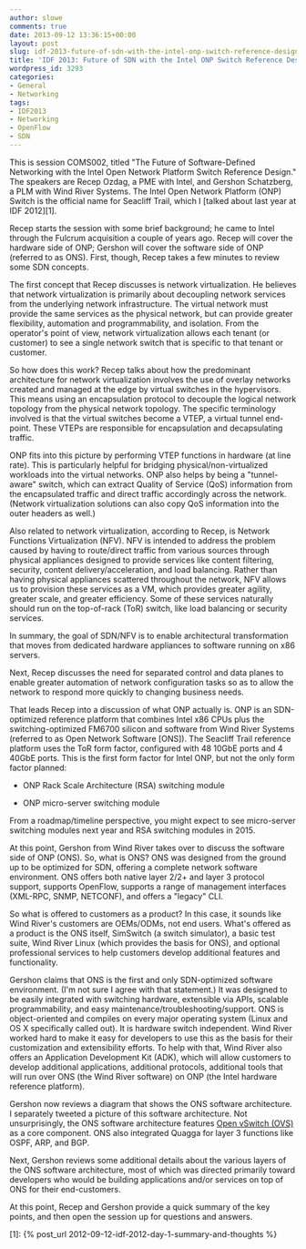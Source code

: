 ```yaml
---
author: slowe
comments: true
date: 2013-09-12 13:36:15+00:00
layout: post
slug: idf-2013-future-of-sdn-with-the-intel-onp-switch-reference-design
title: 'IDF 2013: Future of SDN with the Intel ONP Switch Reference Design'
wordpress_id: 3293
categories:
- General
- Networking
tags:
- IDF2013
- Networking
- OpenFlow
- SDN
---
```


This is session COMS002, titled "The Future of Software-Defined Networking with the Intel Open Network Platform Switch Reference Design." The speakers are Recep Ozdag, a PME with Intel, and Gershon Schatzberg, a PLM with Wind River Systems. The Intel Open Network Platform (ONP) Switch is the official name for Seacliff Trail, which I [talked about last year at IDF 2012][1].

Recep starts the session with some brief background; he came to Intel through the Fulcrum acquisition a couple of years ago. Recep will cover the hardware side of ONP; Gershon will cover the software side of ONP (referred to as ONS). First, though, Recep takes a few minutes to review some SDN concepts.

The first concept that Recep discusses is network virtualization. He believes that network virtualization is primarily about decoupling network services from the underlying network infrastructure. The virtual network must provide the same services as the physical network, but can provide greater flexibility, automation and programmability, and isolation. From the operator's point of view, network virtualization allows each tenant (or customer) to see a single network switch that is specific to that tenant or customer.

So how does this work? Recep talks about how the predominant architecture for network virtualization involves the use of overlay networks created and managed at the edge by virtual switches in the hypervisors. This means using an encapsulation protocol to decouple the logical network topology from the physical network topology. The specific terminology involved is that the virtual switches become a VTEP, a virtual tunnel end-point. These VTEPs are responsible for encapsulation and decapsulating traffic.

ONP fits into this picture by performing VTEP functions in hardware (at line rate). This is particularly helpful for bridging physical/non-virtualized workloads into the virtual networks. ONP also helps by being a "tunnel-aware" switch, which can extract Quality of Service (QoS) information from the encapsulated traffic and direct traffic accordingly across the network. (Network virtualization solutions can also copy QoS information into the outer headers as well.)

Also related to network virtualization, according to Recep, is Network Functions Virtualization (NFV). NFV is intended to address the problem caused by having to route/direct traffic from various sources through physical appliances designed to provide services like content filtering, security, content delivery/acceleration, and load balancing. Rather than having physical appliances scattered throughout the network, NFV allows us to provision these services as a VM, which provides greater agility, greater scale, and greater efficiency. Some of these services naturally should run on the top-of-rack (ToR) switch, like load balancing or security services.

In summary, the goal of SDN/NFV is to enable architectural transformation that moves from dedicated hardware appliances to software running on x86 servers.

Next, Recep discusses the need for separated control and data planes to enable greater automation of network configuration tasks so as to allow the network to respond more quickly to changing business needs.

That leads Recep into a discussion of what ONP actually is. ONP is an SDN-optimized reference platform that combines Intel x86 CPUs plus the switching-optimized FM6700 silicon and software from Wind River Systems (referred to as Open Network Software [ONS]). The Seacliff Trail reference platform uses the ToR form factor, configured with 48 10GbE ports and 4 40GbE ports. This is the first form factor for Intel ONP, but not the only form factor planned:

* ONP Rack Scale Architecture (RSA) switching module

* ONP micro-server switching module

From a roadmap/timeline perspective, you might expect to see micro-server switching modules next year and RSA switching modules in 2015.

At this point, Gershon from Wind River takes over to discuss the software side of ONP (ONS). So, what is ONS? ONS was designed from the ground up to be optimized for SDN, offering a complete network software environment. ONS offers both native layer 2/2+ and layer 3 protocol support, supports OpenFlow, supports a range of management interfaces (XML-RPC, SNMP, NETCONF), and offers a "legacy" CLI.

So what is offered to customers as a product? In this case, it sounds like Wind River's customers are OEMs/ODMs, not end users. What's offered as a product is the ONS itself, SimSwitch (a switch simulator), a basic test suite, Wind River Linux (which provides the basis for ONS), and optional professional services to help customers develop additional features and functionality.

Gershon claims that ONS is the first and only SDN-optimized software environment. (I'm not sure I agree with that statement.) It was designed to be easily integrated with switching hardware, extensible via APIs, scalable programmability, and easy maintenance/troubleshooting/support. ONS is object-oriented and compiles on every major operating system (Linux and OS X specifically called out). It is hardware switch independent. Wind River worked hard to make it easy for developers to use this as the basis for their customization and extensibility efforts. To help with that, Wind River also offers an Application Development Kit (ADK), which will allow customers to develop additional applications, additional protocols, additional tools that will run over ONS (the Wind River software) on ONP (the Intel hardware reference platform).

Gershon now reviews a diagram that shows the ONS software architecture. I separately tweeted a picture of this software architecture. Not unsurprisingly, the ONS software architecture features [Open vSwitch (OVS)](http://openvswitch.org/) as a core component. ONS also integrated Quagga for layer 3 functions like OSPF, ARP, and BGP.

Next, Gershon reviews some additional details about the various layers of the ONS software architecture, most of which was directed primarily toward developers who would be building applications and/or services on top of ONS for their end-customers.

At this point, Recep and Gershon provide a quick summary of the key points, and then open the session up for questions and answers.

[1]: {% post_url 2012-09-12-idf-2012-day-1-summary-and-thoughts %}
